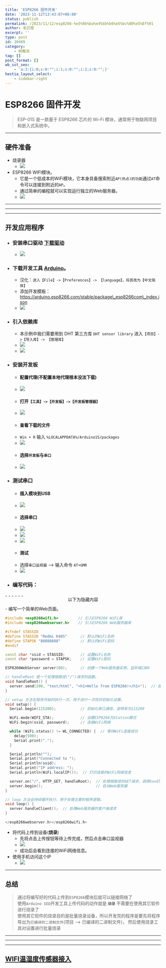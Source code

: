 ```yaml
---
title: 'ESP8266 固件开发'
date: '2023-11-12T13:43:07+00:00'
status: publish
permalink: /2023/11/12/esp8266-%e5%9b%ba%e4%bb%b6%e5%bc%80%e5%8f%91
author: 毛巳煜
excerpt: ''
type: post
id: 10469
category:
    - 树莓派
tag: []
post_format: []
wb_sst_seo:
    - 'a:3:{i:0;s:0:"";i:1;s:0:"";i:2;s:0:"";}'
hestia_layout_select:
    - sidebar-right
---
```

ESP8266 固件开发
============

> ESP-01S 是一款基于 ESP8266 芯片的 Wi-Fi 模块，通常用于物联网项目和嵌入式系统中。

- - - - - -

硬件准备
----

- 烧录器 
  - ![](http://qiniu.dev-share.top/iot/shaolu.jpg)
- ESP8266 WIFI模块。 
  - 它是一个低成本的WiFi模块，它本身具备搜索附近`AP(热点)的功能`通过`AT`命令可以连接到附近的`AP`。
  - 通过简单的编程就可以实现运行独立的Web服务器。
  - ![](http://qiniu.dev-share.top/iot/wifi.jpg)

- - - - - -

- - - - - -

- - - - - -

开发应用程序
------

- ### 安装串口驱动 [下载驱动](http://qiniu.dev-share.top/iot/%E7%83%A7%E5%BD%95%E4%B8%8B%E8%BD%BD%E5%99%A8%E9%A9%B1%E5%8A%A8-CH341SER.zip)
  
  
  - ![](http://qiniu.dev-share.top/iot/esp8266-dev-01.png)
- ### 下载开发工具 [Arduino](http://qiniu.dev-share.top/iot/arduino-ide_2.2.1_Windows_64bit.zip)。
  
  
  - 汉化：`进入【File】->【Preferences】-> 【language】，将其改为【中文简体】`
  - 添加开发模板：https://arduino.esp8266.com/stable/package\_esp8266com\_index.json
  - ![](http://qiniu.dev-share.top/iot/esp8266-dev-02.png)
- ### 引入依赖库
  
  
  - 本示例中我们需要用到 DHT 第三方库 `DHT sensor library` 进入`【项目】->【导入库】-> 【管理库】`
  - ![](http://qiniu.dev-share.top/iot/esp8266-dev-03.png)
  - ![](http://qiniu.dev-share.top/iot/esp8266-dev-04.png)
- ### 安装开发板
  
  
  - #### 配置代理(不配置本地代理根本没法下载)
  - ![](http://qiniu.dev-share.top/iot/esp8266-dev-05.png)
  - #### 打开`【工具】->【开发板】->【开发板管理器】`
  - ![](http://qiniu.dev-share.top/iot/esp8266-dev-06.png)
  - #### 查看下载的文件
  - `Win + R` 输入 `%LOCALAPPDATA%/Arduino15/packages`
  - ![](http://qiniu.dev-share.top/iot/esp8266-dev-07.png)
  - #### 选择`开发板`与`串口`
  - ![](http://qiniu.dev-share.top/iot/esp8266-dev-08.png)
- ### 测试串口
  
  
  - #### 插入模块到USB
  - ![](http://qiniu.dev-share.top/iot/shaolu_wifi.jpg)
  - #### 选择串口
  - ![](http://qiniu.dev-share.top/iot/esp8266-dev-09.png)
  - ![](http://qiniu.dev-share.top/iot/esp8266-dev-10.png)
  - ![](http://qiniu.dev-share.top/iot/esp8266-dev-11.png)
  - #### 测试
  - 选择`串口监视器` --&gt; 输入命令 `AT+GMR`
  - ![](http://qiniu.dev-share.top/iot/esp8266-dev-12.png)
- ### 编写代码：

<div style="overflow:hidden; clear:both; width: 100%; height: 40px; position: relative;">- - - - - -

 <span style="position: absolute;top: 50%;left: 50%; transform: translate(-50%, -50%); background-color: white;">以下为隐藏内容</span> </div> - 编写一个简单的Web页面。
  
  ```cpp
  #include <esp8266wifi.h>         // 引入ESP8266 WiFi库
  #include <esp8266webserver.h>    // 引入ESP8266 Web服务器库
  
  #ifndef STASSID
  #define STASSID "Redmi K40S"      // 默认的WiFi名称
  #define STAPSK "88888888"         // 默认的WiFi密码
  #endif
  
  const char *ssid = STASSID;       // 设置WiFi名称
  const char *password = STAPSK;    // 设置WiFi密码
  
  ESP8266WebServer server(80);      // 创建一个Web服务器实例，监听端口80
  
  // handleRoot 是一个处理根路径("/")请求的函数。
  void handleRoot() {
    server.send(200, "text/html", "<h1>Hello from ESP8266!</h1>");  // 处理根路径的请求，返回一个简单的HTML响应
  }
  
  // setup 方法在程序开始时执行一次，用于进行一次性的初始化设置。
  void setup() {
    Serial.begin(115200);           // 初始化串口通信，波特率为115200
  
    WiFi.mode(WIFI_STA);            // 设置ESP8266为Station模式
    WiFi.begin(ssid, password);     // 连接WiFi网络
  
    while (WiFi.status() != WL_CONNECTED) {  // 等待WiFi连接成功
      delay(500);
      Serial.print(".");
    }
  
    Serial.println("");
    Serial.print("Connected to ");
    Serial.println(ssid);
    Serial.print("IP address: ");
    Serial.println(WiFi.localIP());  // 打印连接的WiFi网络信息
  
    server.on("/", HTTP_GET, handleRoot);  // 处理根路径的GET请求，调用handleRoot函数
    server.begin();                        // 启动Web服务器
  }
  
  // loop 方法会持续循环执行，用于处理主要的程序逻辑。
  void loop() {
    server.handleClient();  // 处理Web服务器的客户端请求
  }
  
  </esp8266webserver.h></esp8266wifi.h>
  ```
- 将代码上传到设备(**烧录**) 
  - 先将点击上传按钮等待上传完成，然后点击串口监视器
  - ![](http://qiniu.dev-share.top/iot/esp8266-dev-13.png)
  - 成功后会看到连接的WiFi网络信息。
- 使用手机访问这个IP 
  - ![](http://qiniu.dev-share.top/iot/esp8266-dev-14.jpg)

- - - - - -

总结
--

> 通过将编写好的代码上传到`ESP8266`模块后就可以链接网络了  
>  使用`Arduino IED`开发工具上传代码的动作就是 **`烧录`** 不需要在使用其它软件进行烧录了  
>  使用其它软件的烧录目的是批量烧录设备，所以开发完的程序是要先将程序导出为`已编译的二进制文件`(项目 --&gt; 已编译的二进制文件)， 然后使用烧录工具对设置进行批量烧录

- - - - - -

- - - - - -

- - - - - -

[WIFI温湿度传感器接入](http://www.dev-share.top/2023/11/12/wifi%e6%b8%a9%e6%b9%bf%e5%ba%a6%e4%bc%a0%e6%84%9f%e5%99%a8%e6%8e%a5%e5%85%a5/ "WIFI温湿度传感器接入")
------------------------------------------------------------------------------------------------------------------------------------------------